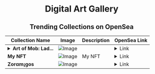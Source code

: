 <div align="center">

# Digital Art Gallery

## Trending Collections on OpenSea

| Collection Name                       | Image                                                                                     | Description                       | OpenSea Link                                                                                          |
|---------------------------------------|-------------------------------------------------------------------------------------------|-----------------------------------|--------------------------------------------------------------------------------------------------------|
| **<details><summary>Art of Mob: Lad...</summary>Art of Mob: Ladies First</details>** | ![Image](https://i.seadn.io/s/raw/files/91f8307ad8f66d2737f7b6589505321e.png?w=500&auto=format?w=200&auto=format) |  | <details><summary>Link</summary>[Art of Mob: Ladies First](https://opensea.io/collection/art-of-mob-ladies-first-102)</details> |
| **My NFT** | ![Image](https://i.seadn.io/s/raw/files/c1d0650cbce65b556af8f3443f537988.jpg?w=500&auto=format?w=200&auto=format) | My NFT | <details><summary>Link</summary>[My NFT](https://opensea.io/collection/my-nft-728)</details> |
| **Ζоrαm¡gos** | ![Image](https://i.seadn.io/s/raw/files/f145e16a8457b73e93a86ca033128072.gif?w=500&auto=format?w=200&auto=format) |  | <details><summary>Link</summary>[Ζоrαm¡gos](https://opensea.io/collection/zoram-gos-13)</details> |

</div>